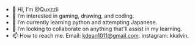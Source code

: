 - 👋 Hi, I’m @Quxzzii
- 👀 I’m interested in gaming, drawing, and coding.
- 🌱 I’m currently learning python and attempting Japanese.
- 💞️ I’m looking to collaborate on anything that'll assist in my learning.
- 📫 How to reach me. Email: kdean1011@gmail.com. instagram: kkxlvin.

<!---
Quxzzii/Quxzzii is a ✨ special ✨ repository because its `README.md` (this file) appears on your GitHub profile.
You can click the Preview link to take a look at your changes.
--->

